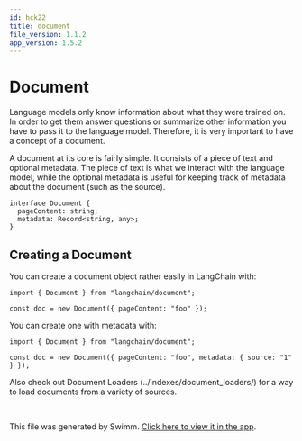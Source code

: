 ```yaml
---
id: hck22
title: document
file_version: 1.1.2
app_version: 1.5.2
---
```


# Document

Language models only know information about what they were trained on. In order to get them answer questions or summarize other information you have to pass it to the language model. Therefore, it is very important to have a concept of a document.

A document at its core is fairly simple. It consists of a piece of text and optional metadata. The piece of text is what we interact with the language model, while the optional metadata is useful for keeping track of metadata about the document (such as the source).

```
interface Document {
  pageContent: string;
  metadata: Record<string, any>;
}
```

## Creating a Document

You can create a document object rather easily in LangChain with:

```
import { Document } from "langchain/document";

const doc = new Document({ pageContent: "foo" });
```

You can create one with metadata with:

```
import { Document } from "langchain/document";

const doc = new Document({ pageContent: "foo", metadata: { source: "1" } });
```

Also check out Document Loaders (../indexes/document_loaders/) for a way to load documents from a variety of sources.

<br/>

This file was generated by Swimm. [Click here to view it in the app](/repos/Z2l0aHViJTNBJTNBbGFuZ2NoYWluanMlM0ElM0FtbWl6dXRhbmk=/docs/hck22).
